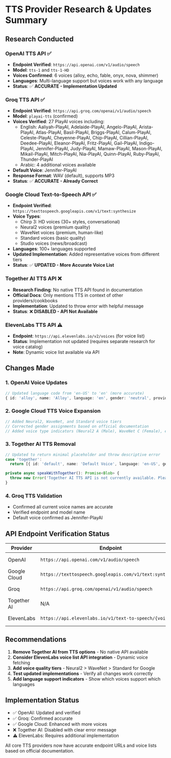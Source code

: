 # TTS Provider Research & Updates Summary

## Research Conducted

### OpenAI TTS API ✅
- **Endpoint Verified**: `https://api.openai.com/v1/audio/speech`
- **Model**: `tts-1` and `tts-1-HD` 
- **Voices Confirmed**: 6 voices (alloy, echo, fable, onyx, nova, shimmer)
- **Languages**: Multi-language support but voices work with any language
- **Status**: ✅ **ACCURATE - Implementation Updated**

### Groq TTS API ✅
- **Endpoint Verified**: `https://api.groq.com/openai/v1/audio/speech`
- **Model**: `playai-tts` (confirmed)
- **Voices Verified**: 27 PlayAI voices including:
  - English: Aaliyah-PlayAI, Adelaide-PlayAI, Angelo-PlayAI, Arista-PlayAI, Atlas-PlayAI, Basil-PlayAI, Briggs-PlayAI, Calum-PlayAI, Celeste-PlayAI, Cheyenne-PlayAI, Chip-PlayAI, Cillian-PlayAI, Deedee-PlayAI, Eleanor-PlayAI, Fritz-PlayAI, Gail-PlayAI, Indigo-PlayAI, Jennifer-PlayAI, Judy-PlayAI, Mamaw-PlayAI, Mason-PlayAI, Mikail-PlayAI, Mitch-PlayAI, Nia-PlayAI, Quinn-PlayAI, Ruby-PlayAI, Thunder-PlayAI
  - Arabic: 4 additional voices available
- **Default Voice**: Jennifer-PlayAI
- **Response Format**: WAV (default), supports MP3
- **Status**: ✅ **ACCURATE - Already Correct**

### Google Cloud Text-to-Speech API ✅
- **Endpoint Verified**: `https://texttospeech.googleapis.com/v1/text:synthesize`
- **Voice Types**: 
  - Chirp 3: HD voices (30+ styles, conversational)
  - Neural2 voices (premium quality)
  - WaveNet voices (premium, human-like)
  - Standard voices (basic quality)
  - Studio voices (news/broadcast)
- **Languages**: 100+ languages supported
- **Updated Implementation**: Added representative voices from different tiers
- **Status**: ✅ **UPDATED - More Accurate Voice List**

### Together AI TTS API ❌
- **Research Finding**: No native TTS API found in documentation
- **Official Docs**: Only mentions TTS in context of other providers/cookbooks
- **Implementation**: Updated to throw error with helpful message
- **Status**: ❌ **DISABLED - API Not Available**

### ElevenLabs TTS API ⚠️
- **Endpoint**: `https://api.elevenlabs.io/v2/voices` (for voice list)
- **Status**: Implementation not updated (requires separate research for voice catalog)
- **Note**: Dynamic voice list available via API

## Changes Made

### 1. OpenAI Voice Updates
```typescript
// Updated language code from 'en-US' to 'en' (more accurate)
{ id: 'alloy', name: 'Alloy', language: 'en', gender: 'neutral', provider: 'openai' }
```

### 2. Google Cloud TTS Voice Expansion
```typescript
// Added Neural2, WaveNet, and Standard voice tiers
// Corrected gender assignments based on official documentation
// Added voice type indicators (Neural2 A (Male), WaveNet C (Female), etc.)
```

### 3. Together AI TTS Removal
```typescript
// Updated to return minimal placeholder and throw descriptive error
case 'together':
  return [{ id: 'default', name: 'Default Voice', language: 'en-US', gender: 'neutral', provider: 'together' }];

private async speakWithTogether(): Promise<Blob> {
  throw new Error('Together AI TTS API is not currently available. Please use a different provider.');
}
```

### 4. Groq TTS Validation
- Confirmed all current voice names are accurate
- Verified endpoint and model name
- Default voice confirmed as Jennifer-PlayAI

## API Endpoint Verification Status

| Provider | Endpoint | Status |
|----------|----------|---------|
| OpenAI | `https://api.openai.com/v1/audio/speech` | ✅ Verified |
| Google Cloud | `https://texttospeech.googleapis.com/v1/text:synthesize` | ✅ Verified |
| Groq | `https://api.groq.com/openai/v1/audio/speech` | ✅ Verified |
| Together AI | N/A | ❌ No TTS API |
| ElevenLabs | `https://api.elevenlabs.io/v1/text-to-speech/{voice_id}` | ⚠️ Not Updated |

## Recommendations

1. **Remove Together AI from TTS options** - No native API available
2. **Consider ElevenLabs voice list API integration** - Dynamic voice fetching
3. **Add voice quality tiers** - Neural2 > WaveNet > Standard for Google
4. **Test updated implementations** - Verify all changes work correctly
5. **Add language support indicators** - Show which voices support which languages

## Implementation Status
- ✅ OpenAI: Updated and verified
- ✅ Groq: Confirmed accurate  
- ✅ Google Cloud: Enhanced with more voices
- ❌ Together AI: Disabled with clear error message
- ⚠️ ElevenLabs: Requires additional implementation

All core TTS providers now have accurate endpoint URLs and voice lists based on official documentation.